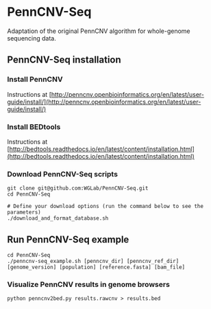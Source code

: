 # PennCNV-Seq
Adaptation of the original PennCNV algorithm for whole-genome sequencing data.

## PennCNV-Seq installation

### Install PennCNV

   Instructions at [http://penncnv.openbioinformatics.org/en/latest/user-guide/install/](http://penncnv.openbioinformatics.org/en/latest/user-guide/install/)

### Install BEDtools

   Instructions at [http://bedtools.readthedocs.io/en/latest/content/installation.html](http://bedtools.readthedocs.io/en/latest/content/installation.html)
   
### Download PennCNV-Seq scripts

	git clone git@github.com:WGLab/PennCNV-Seq.git
	cd PennCNV-Seq
	
	# Define your download options (run the command below to see the parameters)
	./download_and_format_database.sh
	

## Run PennCNV-Seq example

	cd PennCNV-Seq
	./penncnv-seq_example.sh [penncnv_dir] [penncnv_ref_dir] [genome_version] [population] [reference.fasta] [bam_file]
	

### Visualize PennCNV results in genome browsers

	python penncnv2bed.py results.rawcnv > results.bed
	
